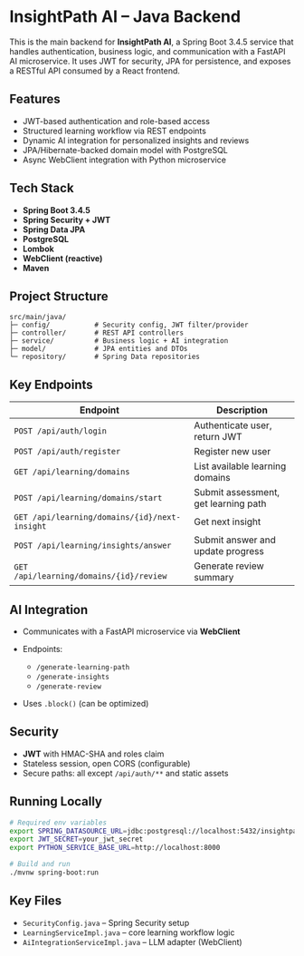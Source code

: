 # InsightPath AI – Java Backend

This is the main backend for **InsightPath AI**, a Spring Boot 3.4.5 service that handles authentication, business logic, and communication with a FastAPI AI microservice. It uses JWT for security, JPA for persistence, and exposes a RESTful API consumed by a React frontend.

## Features

* JWT-based authentication and role-based access
* Structured learning workflow via REST endpoints
* Dynamic AI integration for personalized insights and reviews
* JPA/Hibernate-backed domain model with PostgreSQL
* Async WebClient integration with Python microservice

## Tech Stack

* **Spring Boot 3.4.5**
* **Spring Security + JWT**
* **Spring Data JPA**
* **PostgreSQL**
* **Lombok**
* **WebClient (reactive)**
* **Maven**

## Project Structure

```
src/main/java/
├─ config/           # Security config, JWT filter/provider
├─ controller/       # REST API controllers
├─ service/          # Business logic + AI integration
├─ model/            # JPA entities and DTOs
└─ repository/       # Spring Data repositories
```

## Key Endpoints

| Endpoint                                      | Description                          |
| --------------------------------------------- | ------------------------------------ |
| `POST /api/auth/login`                        | Authenticate user, return JWT        |
| `POST /api/auth/register`                     | Register new user                    |
| `GET /api/learning/domains`                   | List available learning domains      |
| `POST /api/learning/domains/start`            | Submit assessment, get learning path |
| `GET /api/learning/domains/{id}/next-insight` | Get next insight                     |
| `POST /api/learning/insights/answer`          | Submit answer and update progress    |
| `GET /api/learning/domains/{id}/review`       | Generate review summary              |

## AI Integration

* Communicates with a FastAPI microservice via **WebClient**
* Endpoints:

  * `/generate-learning-path`
  * `/generate-insights`
  * `/generate-review`
* Uses `.block()` (can be optimized)

## Security

* **JWT** with HMAC-SHA and roles claim
* Stateless session, open CORS (configurable)
* Secure paths: all except `/api/auth/**` and static assets

## Running Locally

```bash
# Required env variables
export SPRING_DATASOURCE_URL=jdbc:postgresql://localhost:5432/insightpath
export JWT_SECRET=your_jwt_secret
export PYTHON_SERVICE_BASE_URL=http://localhost:8000

# Build and run
./mvnw spring-boot:run
```

## Key Files

* `SecurityConfig.java` – Spring Security setup
* `LearningServiceImpl.java` – core learning workflow logic
* `AiIntegrationServiceImpl.java` – LLM adapter (WebClient)

